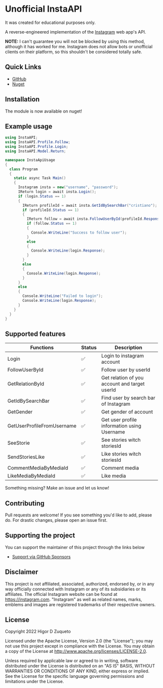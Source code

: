 # Unofficial InstaAPI

It was created for educational purposes only.

A reverse-engineered implementation of the [Instagram](https://instagram.com/) web app's API.

**NOTE:** I can't guarantee you will not be blocked by using this method, although it has worked for me. Instagram does not allow bots or unofficial clients on their platform, so this shouldn't be considered totally safe.

## Quick Links

* [GitHub](https://github.com/higordiasz/InstaAPI)
* [Nuget](https://www.nuget.org/packages/InstaAPI/1.0.0)

## Installation

The module is now available on nuget!

## Example usage

```c#
using InstaAPI;
using InstaAPI.Profile.Follow;
using InstaAPI.Profile.Login;
using InstaAPI.Model.Return;

namespace InstaApiUsage
{
  class Program
  {
    static async Task Main()
    {
      Instagram insta = new("username", "password");
      IReturn login = await insta.Login();
      if (login.Status == 1)
      {
        IReturn profileId = await insta.GetIdBySearchBar("cristiano");
        if (profileId.Status == 1)
        {
          IReturn follow = await insta.FollowUserById(profileId.Response);
          if (follow.Status == 1)
          {
            Console.WriteLine("Success to follow user");
          }
          else
          {
            Console.WriteLine(login.Response);
          }
        }
        else
        {
          Console.WriteLine(login.Response);
        }
      }
      else
      {
        Console.WriteLine("Failed to login");
        Console.WriteLine(login.Response);
      }
    }
  }
}
```

## Supported features

| Functions  | Status | Description |
| ------------- | ------------- | ------------- |
| Login | ✅  | Login to instagram account |
| FollowUserById  | ✅  | Follow user by userId |
| GetRelationById  | ✅  | Get relation of you account and target userId |
| GetIdBySearchBar  | ✅  | Find user by search bar of Instagram |
| GetGender  | ✅ | Get gender of account |
| GetUserProfileFromUsername | ✅ | Get user profile information using Username |
| SeeStorie  | ✅  | See stories witch storiesId |
| SendStoriesLike | ✅ | Like stories witch storiesId |
| CommentMediaByMediaId | ✅ | Comment media |
| LikeMediaByMediaId | ✅ | Like media |

Something missing? Make an issue and let us know!

## Contributing

Pull requests are welcome! If you see something you'd like to add, please do. For drastic changes, please open an issue first.

## Supporting the project

You can support the maintainer of this project through the links below

- [Support via GitHub Sponsors](https://github.com/sponsors/higordiasz)

## Disclaimer

This project is not affiliated, associated, authorized, endorsed by, or in any way officially connected with Instagram or any of its subsidiaries or its affiliates. The official Instagram website can be found at https://instagram.com. "Instagram" as well as related names, marks, emblems and images are registered trademarks of their respective owners.

## License

Copyright 2022 Higor D Zuqueto

Licensed under the Apache License, Version 2.0 (the "License");
you may not use this project except in compliance with the License.
You may obtain a copy of the License at http://www.apache.org/licenses/LICENSE-2.0.

Unless required by applicable law or agreed to in writing, software
distributed under the License is distributed on an "AS IS" BASIS,
WITHOUT WARRANTIES OR CONDITIONS OF ANY KIND, either express or implied.
See the License for the specific language governing permissions and
limitations under the License.
